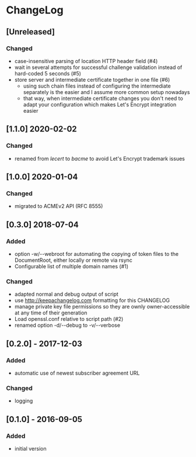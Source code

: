 # ChangeLog

## [Unreleased]
### Changed
- case-insensitive parsing of location HTTP header field (#4)
- wait in several attempts for successful challenge validation instead of
  hard-coded 5 seconds (#5)
- store server and intermediate certificate together in one file (#6)
  - using such chain files instead of configuring the intermediate separately
    is the easier and I assume more common setup nowadays
  - that way, when intermediate certificate changes you don't need to adapt
    your configuration which makes Let's Encrypt integration easier


## [1.1.0] 2020-02-02
### Changed
- renamed from _lecert_ to _bacme_ to avoid Let's Encrypt trademark issues


## [1.0.0] 2020-01-04
### Changed
- migrated to ACMEv2 API (RFC 8555)


## [0.3.0] 2018-07-04
### Added
- option -w/--webroot for automating the copying of token files to the
  DocumentRoot, either locally or remote via rsync
- Configurable list of multiple domain names (#1)

### Changed
- adapted normal and debug output of script
- use http://keepachangelog.com formatting for this CHANGELOG
- manage private key file permissions so they are ownly owner-accessible at any
  time of their generation
- Load openssl.conf relative to script path (#2)
- renamed option -d/--debug to -v/--verbose


## [0.2.0] - 2017-12-03
### Added
- automatic use of newest subscriber agreement URL

### Changed
- logging


## [0.1.0] - 2016-09-05
### Added
- initial version

